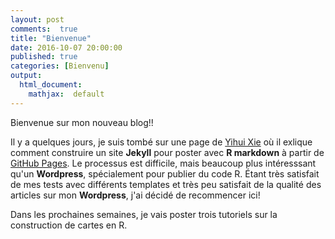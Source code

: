```yaml
---
layout: post
comments:  true
title: "Bienvenue"
date: 2016-10-07 20:00:00
published: true
categories: [Bienvenu]
output:
  html_document:
    mathjax:  default
---
```


Bienvenue sur mon nouveau blog!!

Il y a quelques jours, je suis tombé sur une page de [Yihui Xie](https://github.com/yihui/knitr-jekyll) où il exlique comment construire un site **Jekyll** pour poster avec **R markdown** à partir de [GitHub Pages](https://pages.github.com/). Le processus est difficile, mais beaucoup plus intéresssant qu'un **Wordpress**, spécialement pour publier du code R. Étant très satisfait de mes tests avec différents templates et très peu satisfait de la qualité des articles sur mon **Wordpress**, j'ai décidé de recommencer ici!

Dans les prochaines semaines, je vais poster trois tutoriels sur la construction de cartes en R.
